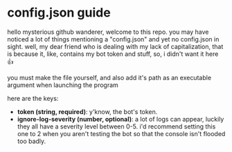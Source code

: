 # config.json guide
hello mysterious github wanderer, welcome to this repo. you may have noticed a lot of things mentioning a "config.json" and yet no config.json in sight. well, my dear friend who is dealing with my lack of capitalization, that is because it, like, contains my bot token and stuff, so, i didn't want it here :thumbsup:

you must make the file yourself, and also add it's path as an executable argument when launching the program

here are the keys:
- **token (string, required)**: y'know, the bot's token.
- **ignore-log-severity (number, optional)**: a lot of logs can appear, luckily they all have a severity level between 0-5. i'd recommend setting this one to 2 when you aren't testing the bot so that the console isn't flooded too badly.